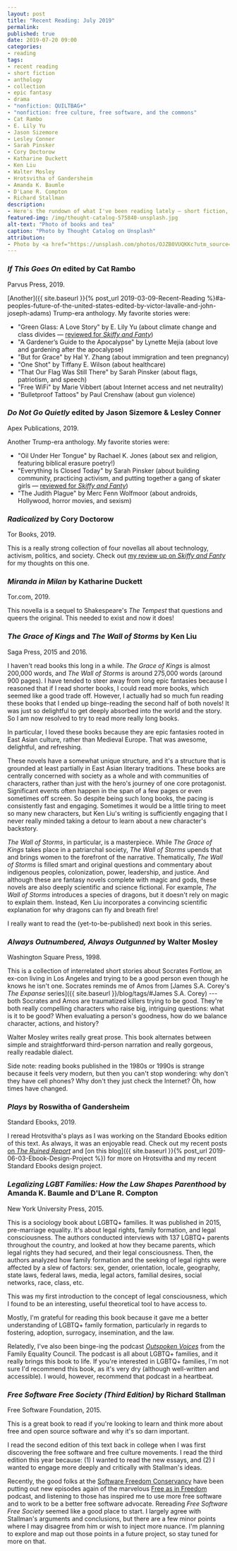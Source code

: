 ```yaml
---
layout: post
title: "Recent Reading: July 2019"
permalink:
published: true
date: 2019-07-20 09:00
categories:
- reading
tags:
- recent reading
- short fiction
- anthology
- collection
- epic fantasy
- drama
- "nonfiction: QUILTBAG+"
- "nonfiction: free culture, free software, and the commons"
- Cat Rambo
- E. Lily Yu
- Jason Sizemore
- Lesley Conner
- Sarah Pinsker
- Cory Doctorow
- Katharine Duckett
- Ken Liu
- Walter Mosley
- Hrotsvitha of Gandersheim
- Amanda K. Baumle
- D'Lane R. Compton
- Richard Stallman
description:
- Here's the rundown of what I've been reading lately — short fiction, epic fantasy, nonfiction, and more.
featured-img: /img/thought-catalog-575840-unsplash.jpg
alt-text: "Photo of books and tea"
caption: "Photo by Thought Catalog on Unsplash"
attribution:
- Photo by <a href="https://unsplash.com/photos/OJZB0VUQKKc?utm_source=unsplash&utm_medium=referral&utm_content=creditCopyText">Thought Catalog</a> on <a href="https://unsplash.com/?utm_source=unsplash&utm_medium=referral&utm_content=creditCopyText">Unsplash</a>
---
```


### *If This Goes On* edited by Cat Rambo

<p class="text-muted font-weight-light">Parvus Press, 2019.</p>

[Another]({{ site.baseurl }}{% post_url 2019-03-09-Recent-Reading %}#a-peoples-future-of-the-united-states-edited-by-victor-lavalle-and-john-joseph-adams) Trump-era anthology. My favorite stories were:

* "Green Glass: A Love Story" by E. Lily Yu (about climate change and class divides — [reviewed for *Skiffy and Fanty*](https://skiffyandfanty.com/blogposts/reviews/shortfictionreviews/shortfictionreviewmarch2019/))
* "A Gardener’s Guide to the Apocalypse" by Lynette Mejía (about love and gardening after the apocalypse)
* "But for Grace" by Hal Y. Zhang (about immigration and teen pregnancy)
* "One Shot" by Tiffany E. Wilson (about healthcare)
* "That Our Flag Was Still There" by Sarah Pinsker (about flags, patriotism, and speech)
* "Free WiFi" by Marie Vibbert (about Internet access and net neutrality)
* "Bulletproof Tattoos" by Paul Crenshaw (about gun violence)

### *Do Not Go Quietly* edited by Jason Sizemore & Lesley Conner

<p class="text-muted font-weight-light">Apex Publications, 2019.</p>

Another Trump-era anthology. My favorite stories were:

* "Oil Under Her Tongue" by Rachael K. Jones (about sex and religion, featuring biblical erasure poetry!)
* "Everything Is Closed Today" by Sarah Pinsker (about building community, practicing activism, and putting together a gang of skater girls — [reviewed for *Skiffy and Fanty*](https://skiffyandfanty.com/blogposts/reviews/shortfictionreviews/shortfictionreviewmay2019/))
* "The Judith Plague" by Merc Fenn Wolfmoor (about androids, Hollywood, horror movies, and sexism)

### *Radicalized* by Cory Doctorow

<p class="text-muted font-weight-light">Tor Books, 2019.</p>

This is a really strong collection of four novellas all about technology, activism, politics, and society. Check out [my review up on *Skiffy and Fanty*](https://skiffyandfanty.com/blogposts/reviews/bookreviews/radicalizedcorydoctorow/) for my thoughts on this one.

### *Miranda in Milan* by Katharine Duckett

<p class="text-muted font-weight-light">Tor.com, 2019.</p>

This novella is a sequel to Shakespeare's *The Tempest* that questions and queers the original. This needed to exist and now it does!

### *The Grace of Kings* and *The Wall of Storms* by Ken Liu

<p class="text-muted font-weight-light">Saga Press, 2015 and 2016.</p>

I haven't read books this long in a while. *The Grace of Kings* is almost 200,000 words, and *The Wall of Storms* is around 275,000 words (around 900 pages). I have tended to steer away from long epic fantasies because I reasoned that if I read shorter books, I could read more books, which seemed like a good trade off. However, I actually had so much fun reading these books that I ended up binge-reading the second half of both novels! It was just so delightful to get deeply absorbed into the world and the story. So I am now resolved to try to read more really long books.

In particular, I loved these books because they are epic fantasies rooted in East Asian culture, rather than Medieval Europe. That was awesome, delightful, and refreshing.

These novels have a somewhat unique structure, and it's a structure that is grounded at least partially in East Asian literary traditions. These books are centrally concerned with society as a whole and with communities of characters, rather than just with the hero's journey of one core protagonist. Significant events often happen in the span of a few pages or even sometimes off screen. So despite being such long books, the pacing is consistently fast and engaging. Sometimes it would be a little tiring to meet so many new characters, but Ken Liu's writing is sufficiently engaging that I never really minded taking a detour to learn about a new character's backstory.

*The Wall of Storms*, in particular, is a masterpiece. While *The Grace of Kings* takes place in a patriarchal society, *The Wall of Storms* upends that and brings women to the forefront of the narrative. Thematically, *The Wall of Storms* is filled smart and original questions and commentary about indigenous peoples, colonization, power, leadership, and justice. And although these are fantasy novels complete with magic and gods, these novels are also deeply scientific and science fictional. For example, *The Wall of Storms* introduces a species of dragons, but it doesn't rely on magic to explain them. Instead, Ken Liu incorporates a convincing scientific explanation for why dragons can fly and breath fire!

I really want to read the (yet-to-be-published) next book in this series.

### *Always Outnumbered, Always Outgunned* by Walter Mosley

<p class="text-muted font-weight-light">Washington Square Press, 1998.</p>

This is a collection of interrelated short stories about Socrates Fortlow, an ex-con living in Los Angeles and trying to be a good person even though he knows he isn't one. Socrates reminds me of Amos from [James S.A. Corey's *The Expanse* series]({{ site.baseurl }}/blog/tags/#James S.A. Corey) --- both Socrates and Amos are traumatized killers trying to be good. They're both really compelling characters who raise big, intriguing questions: what is it to be good? When evaluating a person's goodness, how do we balance character, actions, and history?

Walter Mosley writes really great prose. This book alternates between simple and straightforward third-person narration and really gorgeous, really readable dialect.

Side note: reading books published in the 1980s or 1990s is strange because it feels very modern, but then you can't stop wondering: why don't they have cell phones? Why don't they just check the Internet? Oh, how times have changed.

### *Plays* by Roswitha of Gandersheim

<p class="text-muted font-weight-light">Standard Ebooks, 2019.</p>

I reread Hrotsvitha's plays as I was working on the Standard Ebooks edition of this text. As always, it was an enjoyable read. Check out my recent posts [on *The Ruined Report*](https://theruinedreport.com/2019/06/28/hrotsvitha-of-gandersheim/) and [on this blog]({{ site.baseurl }}{% post_url 2019-06-03-Ebook-Design-Project %}) for more on Hrotsvitha and my recent Standard Ebooks design project.

### *Legalizing LGBT Families: How the Law Shapes Parenthood* by Amanda K. Baumle and D'Lane R. Compton

<p class="text-muted font-weight-light">New York University Press, 2015.</p>

This is a sociology book about LGBTQ+ families. It was published in 2015, pre-marriage equality. It's about legal rights, family formation, and legal consciousness. The authors conducted interviews with 137 LGBTQ+ parents throughout the country, and looked at how they became parents, which legal rights they had secured, and their legal consciousness. Then, the authors analyzed how family formation and the seeking of legal rights were affected by a slew of factors: sex, gender, orientation, locale, geography, state laws, federal laws, media, legal actors, familial desires, social networks, race, class, etc.

This was my first introduction to the concept of legal consciousness, which I found to be an interesting, useful theoretical tool to have access to.

Mostly, I'm grateful for reading this book because it gave me a better understanding of LGBTQ+ family formation, particularly in regards to fostering, adoption, surrogacy, insemination, and the law.

Relatedly, I've also been binge-ing the podcast [*Outspoken Voices*](https://www.outspokenvoicespodcast.com/) from the Family Equality Council. The podcast is all about LGBTQ+ families, and it really brings this book to life. If you're interested in LGBTQ+ families, I'm not sure I'd recommend this book, as it's very dry (although well-written and accessible). I would, however, recommend that podcast in a heartbeat.

### *Free Software Free Society (Third Edition)* by Richard Stallman

<p class="text-muted font-weight-light">Free Software Foundation, 2015.</p>

This is a great book to read if you're looking to learn and think more about free and open source software and why it's so darn important.

I read the second edition of this text back in college when I was first discovering the free software and free culture movements. I read the third edition this year because: (1) I wanted to read the new essays, and (2) I wanted to engage more deeply and critically with Stallman's ideas.

Recently, the good folks at the [Software Freedom Conservancy](https://sfconservancy.org/) have been putting out new episodes again of the marvelous [Free as in Freedom](http://faif.us/) podcast, and listening to those has inspired me to use more free software and to work to be a better free software advocate. Rereading *Free Software Free Society* seemed like a good place to start. I largely agree with Stallman's arguments and conclusions, but there are a few minor points where I may disagree from him or wish to inject more nuance. I'm planning to explore and map out those points in a future project, so stay tuned for more on that.
